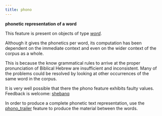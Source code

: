 ```yaml
---
title: phono
---
```

**phonetic representation of a word**

This feature is present on objects of type [*word*](otype).

Although it gives the phonetics per word,
its computation has been dependent on the immediate context and even on the wider context of the corpus as a whole.

This is because the know grammatical rules to arrive at the proper pronunciation of Biblical Hebrew
are insufficient and inconsistent.
Many of the problems could be resolved by looking at other occurrences of the same word in the corpus.

It is very well possible that there the phono feature exhibits faulty values.
Feedback is welcome:
[shebanq](mailto:shebanq@ancient-data.org)

In order to produce a complete phonetic text representation,
use the [phono_trailer](phono_trailer) feature to produce the material between the words.
